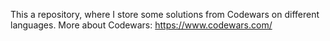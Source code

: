This a repository, where I store some solutions from Codewars on different languages.
More about Codewars: https://www.codewars.com/ 